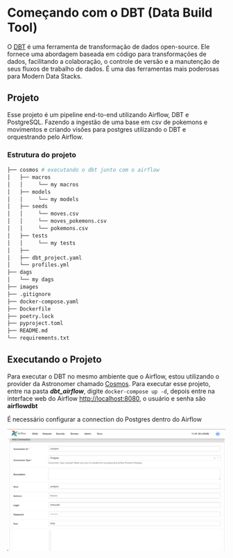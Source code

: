 # Começando com o DBT (Data Build Tool)

O [DBT](https://www.getdbt.com/) é uma ferramenta de transformação de dados open-source. Ele fornece uma abordagem baseada em código para transformações de dados, facilitando a colaboração, o controle de versão e a manutenção de seus fluxos de trabalho de dados. É uma das ferramentas mais poderosas para Modern Data Stacks.

## Projeto

Esse projeto é um pipeline end-to-end utilizando Airflow, DBT e PostgreSQL. Fazendo a ingestão de uma base em csv de pokemons e movimentos e criando visões para postgres utilizando o DBT e orquestrando pelo Airflow.

### Estrutura do projeto

```bash
├── cosmos # executando o dbt junto com o airflow
│   ├── macros
│   │     └── my macros
│   ├── models
│   │     └── my models
│   ├── seeds
│   │     └── moves.csv
│   │     └── moves_pokemons.csv
│   │     └── pokemons.csv
│   ├── tests
│   │     └── my tests
│   ├──
│   ├── dbt_project.yaml
│   └── profiles.yml
├── dags
│   └── my dags
├── images
├── .gitignore
├── docker-compose.yaml
├── Dockerfile
├── poetry.lock
├── pyproject.toml
├── README.md
└── requirements.txt
```

## Executando o Projeto

Para executar o DBT no mesmo ambiente que o Airflow, estou utilizando o provider da Astronomer chamado [Cosmos](https://docs.astronomer.io/learn/airflow-dbt). Para executar esse projeto, entre na pasta ***dbt_airflow***, digite `docker-compose up -d`, depois entre na interface web do Airflow [http://localhost:8080](http://localhost:8080), o usuário e senha são **airflowdbt**

É necessário configurar a connection do Postgres dentro do Airflow

![image](/images/connection_postgres.png)
